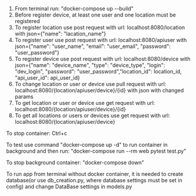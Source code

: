 1. From terminal run:  "docker-compose up --build"
2. Before register device, at least one user and one location must be registered
3. To register location use post request with url: localhost:8080/location with json={"name": "lacation_name"}
4. To register user use post request with  url: localhost:8080/apiuser with json={"name": "user_name", "email": "user_email", "password": "user_password"}
5. To register device use post request with  url: localhost:8080/device with json={"name": "device_name", "type": "device_type", "login": "dev_login", "password": "user_password","location_id": location_id, "api_user_id": api_user_id}
6. To change location or user or device use pull request with url: localhost:8080/{location/apiuser/device}/{id} with json with changed params
7. To get location or user or device use get request with url: localhost:8080/{location/apiuser/device}/{id}
7. To get all locations or users or devices use get request with url: localhost:8080/{location/apiuser/device}

To stop container: Ctrl+c

To test use command "docker-compose up -d" to run container in background and then run: "docker-compose run --rm web pytest test.py"

To stop background container: "docker-compose down"

To run app from terminal without docker container, it is needed to create database(or use db_creation.py, where database settings must be set in config) and change DataBase settings in models.py
